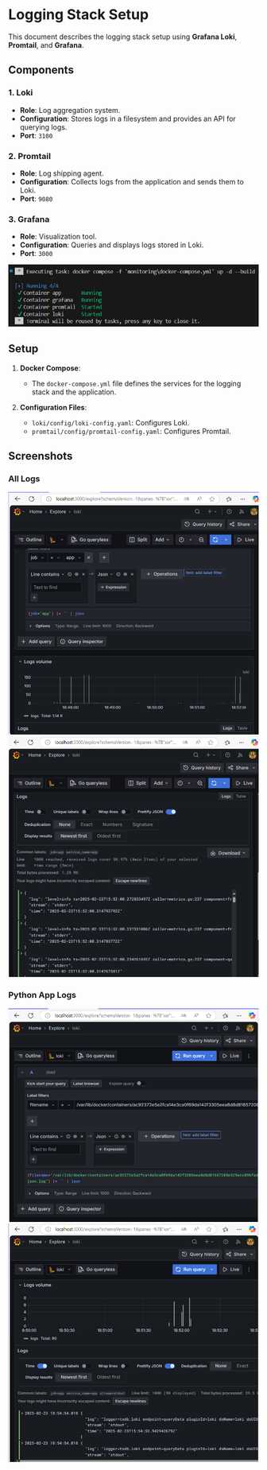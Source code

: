 # Logging Stack Setup

This document describes the logging stack setup using **Grafana Loki**, **Promtail**, and **Grafana**.

## Components

### 1. Loki
- **Role**: Log aggregation system.
- **Configuration**: Stores logs in a filesystem and provides an API for querying logs.
- **Port**: `3100`

### 2. Promtail
- **Role**: Log shipping agent.
- **Configuration**: Collects logs from the application and sends them to Loki.
- **Port**: `9080`

### 3. Grafana
- **Role**: Visualization tool.
- **Configuration**: Queries and displays logs stored in Loki.
- **Port**: `3000`

![alt text](screenshots\docker-compose.png)

## Setup

1. **Docker Compose**:
   - The `docker-compose.yml` file defines the services for the logging stack and the application.

2. **Configuration Files**:
   - `loki/config/loki-config.yaml`: Configures Loki.
   - `promtail/config/promtail-config.yaml`: Configures Promtail.

## Screenshots

### All Logs
![alt text](screenshots\app1.png)
![alt text](screenshots\app2.png)

### Python App Logs
![alt text](screenshots\py_app1.png)
![alt text](screenshots\py_app2.png)